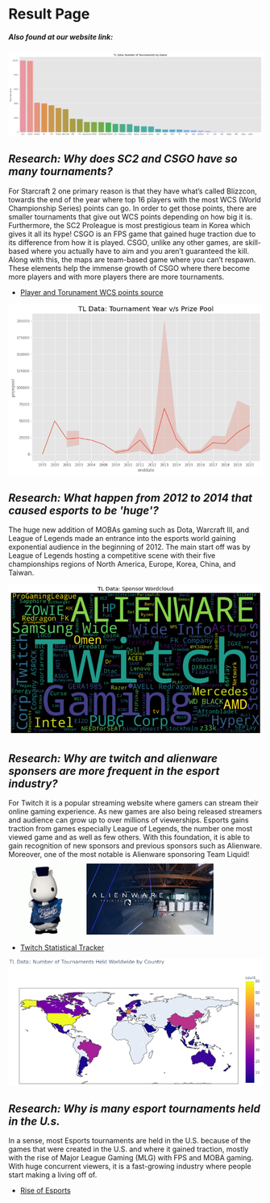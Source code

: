 # Result Page
##### _Also found at our website link:_

![barplot](/images/barplot.png)
## **_Research: Why does SC2 and CSGO have so many tournaments?_** 
For Starcraft 2 one primary reason is that they have what’s called Blizzcon, towards the end of the year where top 16 players with the most WCS (World Championship Series) points can go. In order to get those points, there are smaller tournaments that give out WCS points depending on how big it is. Furthermore, the SC2 Proleague is most prestigious team in Korea which gives it all its hype! 
CSGO is an FPS game that gained huge traction due to its difference from how it is played. CSGO, unlike any other games, are skill-based where you actually have to aim and you aren’t guaranteed the kill. Along with this, the maps are team-based game where you can’t respawn. These elements help the immense growth of CSGO where there become more players and with more players there are more tournaments.
* [Player and Torunament WCS points source](https://liquipedia.net/starcraft2/2015_StarCraft_II_World_Championship_Series/Standings)

![linechart](/images/linechart.png)
## **_Research: What happen from 2012 to 2014 that caused esports to be 'huge'?_**
The huge new addition of MOBAs gaming such as Dota, Warcraft III, and League of Legends made an entrance into the esports world gaining exponential audience in the beginning of 2012. The main start off was by League of Legends hosting a competitive scene with their five championships regions of North America, Europe, Korea, China, and Taiwan.


![wordcloud](/images/wordcloud.png)
## **_Research: Why are twitch and alienware sponsers are more frequent in the esport industry?_**
For Twitch it is a popular streaming website where gamers can stream their online gaming experience. As new games are also being released streamers and audience can grow up to over millions of viewerships. Esports gains traction from games especially League of Legends, the number one most viewed game and as well as few others. With this foundation, it is able to gain recognition of new sponsors and previous sponsors such as Alienware. Moreover, one of the most notable is Alienware sponsoring Team Liquid!
<img src="/images/blue3.gif" width="30%"> <img src="/images/alienware.jpg" width="50%">
* [Twitch Statistical Tracker](https://twitchtracker.com/statistics)


![word](/images/word.PNG)
## **_Research: Why is many esport tournaments held in the U.s._**
In a sense, most Esports tournaments are held in the U.S. because of the games that were created in the U.S. and where it gained traction, mostly with the rise of Major League Gaming (MLG) with FPS and MOBA gaming. With huge concurrent viewers, it is a fast-growing industry where people start making a living off of.
* [Rise of Esports](https://www.ign.com/articles/2013/07/25/the-rise-of-esports-in-america)
